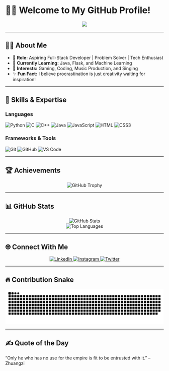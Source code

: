 # 👨‍💻 Welcome to My GitHub Profile!

<div align="center">
  <img src="https://media.giphy.com/media/M9gbBd9nbDrOTu1Mqx/giphy.gif" width="100"/>
</div>

---

## 🧑‍🎓 About Me

- 🎯 **Role:** Aspiring Full-Stack Developer | Problem Solver | Tech Enthusiast  
- 🌱 **Currently Learning:** Java, Flask, and Machine Learning  
- 🚀 **Interests:** Gaming, Coding, Music Production, and Singing  
- ✨ **Fun Fact:** I believe procrastination is just creativity waiting for inspiration!  

---

## 💼 Skills & Expertise

### Languages
![Python](https://img.shields.io/badge/Python-3776AB?style=for-the-badge&logo=python&logoColor=white)
![C](https://img.shields.io/badge/C-A8B9CC?style=for-the-badge&logo=c&logoColor=white)
![C++](https://img.shields.io/badge/C++-00599C?style=for-the-badge&logo=cplusplus&logoColor=white)
![Java](https://img.shields.io/badge/Java-007396?style=for-the-badge&logo=java&logoColor=white)
![JavaScript](https://img.shields.io/badge/JavaScript-F7DF1E?style=for-the-badge&logo=javascript&logoColor=black)
![HTML](https://img.shields.io/badge/HTML-E34F26?style=for-the-badge&logo=html5&logoColor=white)
![CSS3](https://img.shields.io/badge/CSS3-1572B6?style=for-the-badge&logo=css3&logoColor=white)

### Frameworks & Tools
![Git](https://img.shields.io/badge/Git-F05032?style=for-the-badge&logo=git&logoColor=white)
![GitHub](https://img.shields.io/badge/GitHub-181717?style=for-the-badge&logo=github&logoColor=white)
![VS Code](https://img.shields.io/badge/VS%20Code-007ACC?style=for-the-badge&logo=visual-studio-code&logoColor=white)

---

## 🏆 Achievements

<div align="center">
  <img src="https://github-profile-trophy.vercel.app/?username=perfectking321&theme=nord&no-frame=true&column=6" alt="GitHub Trophy" />
</div>

---

## 📊 GitHub Stats

<div align="center">
  <img src="https://github-readme-stats.vercel.app/api?username=perfectking321&show_icons=true&theme=nord" alt="GitHub Stats" />
  <br />
  <img src="https://github-readme-stats.vercel.app/api/top-langs/?username=perfectking321&layout=compact&theme=nord" alt="Top Languages" />
</div>

---

## 🌐 Connect With Me

<div align="center">
  <a href="https://www.linkedin.com/in/iyad-ahmed-0b7791327/" target="_blank">
    <img src="https://img.shields.io/badge/LinkedIn-0077B5?style=for-the-badge&logo=linkedin&logoColor=white" alt="LinkedIn">
  </a>
  <a href="https://www.instagram.com/rayyaniyad/" target="_blank">
    <img src="https://img.shields.io/badge/Instagram-E4405F?style=for-the-badge&logo=instagram&logoColor=white" alt="Instagram">
  </a>
  <a href="https://twitter.com/perfectkings321" target="_blank">
    <img src="https://img.shields.io/badge/Twitter-1DA1F2?style=for-the-badge&logo=twitter&logoColor=white" alt="Twitter">
  </a>
</div>

---

## 🔥 Contribution Snake

<div align="center">
  <img src="https://github.com/Platane/snk/raw/output/github-contribution-grid-snake.svg" alt="Contribution Snake Animation" />
</div>

---

## ✍️ Quote of the Day

<!--STARTS_HERE_QUOTE_README-->
“Only he who has no use for the empire is fit to be entrusted with it.” – Zhuangzi
<!--ENDS_HERE_QUOTE_README-->

